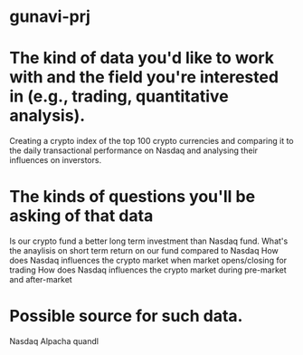 # gunavi-prj

 
# The kind of data you'd like to work with and the field you're interested in (e.g., trading, quantitative analysis).

Creating a crypto index of the top 100 crypto currencies and comparing it to the daily transactional performance on Nasdaq and analysing their influences on inverstors.

# The kinds of questions you'll be asking of that data
Is our crypto fund a better long term investment than Nasdaq fund.
What's the anaylisis on short term return on our fund compared to Nasdaq
How does Nasdaq influences the crypto market when market opens/closing for trading
How does Nasdaq influences the crypto market during pre-market and after-market

# Possible source for such data.
Nasdaq
Alpacha
quandl
